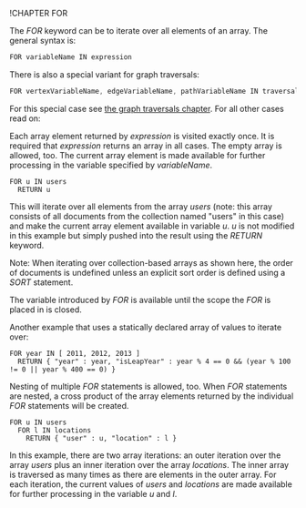 !CHAPTER FOR


The *FOR* keyword can be to iterate over all elements of an array.
The general syntax is:

```js
FOR variableName IN expression
```

There is also a special variant for graph traversals:

```js
FOR vertexVariableName, edgeVariableName, pathVariableName IN traversalExpression
```

For this special case see [the graph traversals chapter](../Graphs/Traversals.md).
For all other cases read on:

Each array element returned by *expression* is visited exactly once. It is
required that *expression* returns an array in all cases. The empty array is
allowed, too. The current array element is made available for further processing 
in the variable specified by *variableName*.

```
FOR u IN users
  RETURN u
```

This will iterate over all elements from the array *users* (note: this array
consists of all documents from the collection named "users" in this case) and
make the current array element available in variable *u*. *u* is not modified in
this example but simply pushed into the result using the *RETURN* keyword.

Note: When iterating over collection-based arrays as shown here, the order of
documents is undefined unless an explicit sort order is defined using a *SORT*
statement.

The variable introduced by *FOR* is available until the scope the *FOR* is
placed in is closed.

Another example that uses a statically declared array of values to iterate over:

```
FOR year IN [ 2011, 2012, 2013 ]
  RETURN { "year" : year, "isLeapYear" : year % 4 == 0 && (year % 100 != 0 || year % 400 == 0) }
```

Nesting of multiple *FOR* statements is allowed, too. When *FOR* statements are
nested, a cross product of the array elements returned by the individual *FOR*
statements will be created.

```
FOR u IN users
  FOR l IN locations
    RETURN { "user" : u, "location" : l }
```

In this example, there are two array iterations: an outer iteration over the array
*users* plus an inner iteration over the array *locations*. The inner array is
traversed as many times as there are elements in the outer array.  For each
iteration, the current values of *users* and *locations* are made available for
further processing in the variable *u* and *l*.
